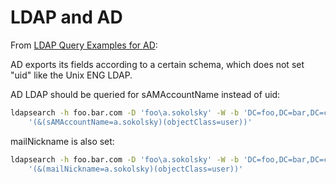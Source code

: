 # LDAP and AD

From [LDAP Query Examples for
AD](https://ldapwiki.com/wiki/LDAP%20Query%20Examples%20for%20AD):

AD exports its fields according to a certain schema, which does not set "uid"
like the Unix ENG LDAP.

AD LDAP should be queried for sAMAccountName instead of uid:

```sh
ldapsearch -h foo.bar.com -D 'foo\a.sokolsky' -W -b 'DC=foo,DC=bar,DC=com' \
    '(&(sAMAccountName=a.sokolsky)(objectClass=user))'
```

mailNickname is also set:

```sh
ldapsearch -h foo.bar.com -D 'foo\a.sokolsky' -W -b 'DC=foo,DC=bar,DC=com' \
    '(&(mailNickname=a.sokolsky)(objectClass=user))'
```
